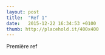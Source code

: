 ```yaml
---
layout: post
title:  "Ref 1"
date:   2015-12-22 16:34:53 +0100
thumb: http://placehold.it/400x400
---
```


Première ref